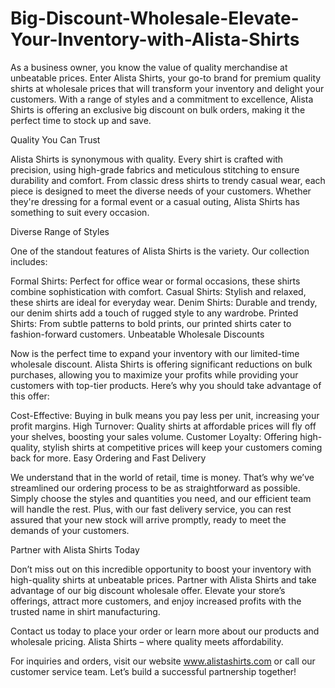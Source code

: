 # Big-Discount-Wholesale-Elevate-Your-Inventory-with-Alista-Shirts
As a business owner, you know the value of quality merchandise at unbeatable prices. Enter Alista Shirts, your go-to brand for premium quality shirts at wholesale prices that will transform your inventory and delight your customers. With a range of styles and a commitment to excellence, Alista Shirts is offering an exclusive big discount on bulk orders, making it the perfect time to stock up and save.

Quality You Can Trust

Alista Shirts is synonymous with quality. Every shirt is crafted with precision, using high-grade fabrics and meticulous stitching to ensure durability and comfort. From classic dress shirts to trendy casual wear, each piece is designed to meet the diverse needs of your customers. Whether they're dressing for a formal event or a casual outing, Alista Shirts has something to suit every occasion.

Diverse Range of Styles

One of the standout features of Alista Shirts is the variety. Our collection includes:

Formal Shirts: Perfect for office wear or formal occasions, these shirts combine sophistication with comfort.
Casual Shirts: Stylish and relaxed, these shirts are ideal for everyday wear.
Denim Shirts: Durable and trendy, our denim shirts add a touch of rugged style to any wardrobe.
Printed Shirts: From subtle patterns to bold prints, our printed shirts cater to fashion-forward customers.
Unbeatable Wholesale Discounts

Now is the perfect time to expand your inventory with our limited-time wholesale discount. Alista Shirts is offering significant reductions on bulk purchases, allowing you to maximize your profits while providing your customers with top-tier products. Here’s why you should take advantage of this offer:

Cost-Effective: Buying in bulk means you pay less per unit, increasing your profit margins.
High Turnover: Quality shirts at affordable prices will fly off your shelves, boosting your sales volume.
Customer Loyalty: Offering high-quality, stylish shirts at competitive prices will keep your customers coming back for more.
Easy Ordering and Fast Delivery

We understand that in the world of retail, time is money. That’s why we’ve streamlined our ordering process to be as straightforward as possible. Simply choose the styles and quantities you need, and our efficient team will handle the rest. Plus, with our fast delivery service, you can rest assured that your new stock will arrive promptly, ready to meet the demands of your customers.

Partner with Alista Shirts Today

Don’t miss out on this incredible opportunity to boost your inventory with high-quality shirts at unbeatable prices. Partner with Alista Shirts and take advantage of our big discount wholesale offer. Elevate your store’s offerings, attract more customers, and enjoy increased profits with the trusted name in shirt manufacturing.

Contact us today to place your order or learn more about our products and wholesale pricing. Alista Shirts – where quality meets affordability.

For inquiries and orders, visit our website www.alistashirts.com or call our customer service team. Let’s build a successful partnership together!
